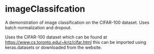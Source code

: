 # imageClassifcation
A demonstration of image classification on the CIFAR-100 dataset. Uses batch normalization and dropout. 

Uses the CIFAR-100 dataset which can be found at https://www.cs.toronto.edu/~kriz/cifar.html this can be imported using keras.datasets or downloaded from the website. 
